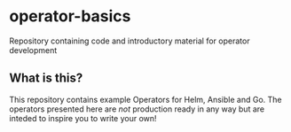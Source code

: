 # operator-basics
Repository containing code and introductory material for operator development

## What is this?

This repository contains example Operators for Helm, Ansible and Go. The operators
presented here are _not_ production ready in any way but are inteded to inspire you to write 
your own!

